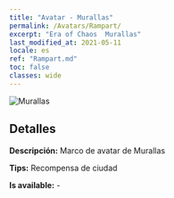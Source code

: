 ```yaml
---
title: "Avatar - Murallas"
permalink: /Avatars/Rampart/
excerpt: "Era of Chaos  Murallas"
last_modified_at: 2021-05-11
locale: es
ref: "Rampart.md"
toc: false
classes: wide
---
```

 ![Murallas](/images/a/avatarFrame_12.png)

## Detalles

 **Descripción:** Marco de avatar de Murallas 

 **Tips:** Recompensa de ciudad 

 **Is available:**  - 

